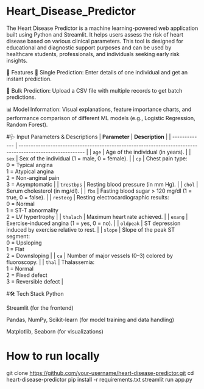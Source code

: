 # Heart_Disease_Predictor
The Heart Disease Predictor is a machine learning-powered web application built using Python and Streamlit. It helps users assess the risk of heart disease based on various clinical parameters. This tool is designed for educational and diagnostic support purposes and can be used by healthcare students, professionals, and individuals seeking early risk insights.

🚀 Features
🧍 Single Prediction: Enter details of one individual and get an instant prediction.

📂 Bulk Prediction: Upload a CSV file with multiple records to get batch predictions.

📊 Model Information: Visual explanations, feature importance charts, and performance comparison of different ML models (e.g., Logistic Regression, Random Forest).

#🩺 Input Parameters & Descriptions
| **Parameter** | **Description**                                                                                           |
| ------------- | --------------------------------------------------------------------------------------------------------- |
| `age`         | Age of the individual (in years).                                                                         |
| `sex`         | Sex of the individual (1 = male, 0 = female).                                                             |
| `cp`          | Chest pain type:<br>0 = Typical angina<br>1 = Atypical angina<br>2 = Non-anginal pain<br>3 = Asymptomatic |
| `trestbps`    | Resting blood pressure (in mm Hg).                                                                        |
| `chol`        | Serum cholesterol (in mg/dl).                                                                             |
| `fbs`         | Fasting blood sugar > 120 mg/dl (1 = true, 0 = false).                                                    |
| `restecg`     | Resting electrocardiographic results:<br>0 = Normal<br>1 = ST-T abnormality<br>2 = LV hypertrophy         |
| `thalach`     | Maximum heart rate achieved.                                                                              |
| `exang`       | Exercise-induced angina (1 = yes, 0 = no).                                                                |
| `oldpeak`     | ST depression induced by exercise relative to rest.                                                       |
| `slope`       | Slope of the peak ST segment:<br>0 = Upsloping<br>1 = Flat<br>2 = Downsloping                             |
| `ca`          | Number of major vessels (0–3) colored by fluoroscopy.                                                     |
| `thal`        | Thalassemia:<br>1 = Normal<br>2 = Fixed defect<br>3 = Reversible defect                                   |

#🛠️ Tech Stack
Python

Streamlit (for the frontend)

Pandas, NumPy, Scikit-learn (for model training and data handling)

Matplotlib, Seaborn (for visualizations)

# How to run locally
git clone https://github.com/your-username/heart-disease-predictor.git
cd heart-disease-predictor
pip install -r requirements.txt
streamlit run app.py
